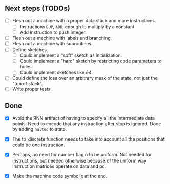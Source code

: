Next steps (TODOs)
----------

- [ ] Flesh out a machine with a proper data stack and more instructions.
  - [ ] Instructions `DUP`, `ADD`, enough to multiply by a constant.
  - [ ] Add instruction to push integer.
- [ ] Flesh out a machine with labels and branching.
- [ ] Flesh out a machine with subroutines.
- [ ] Define sketches.
  - [ ] Could implement a "soft" sketch as initialization.
  - [ ] Could implement a "hard" sketch by restricting code parameters to holes.
  - [ ] Could implement sketches like ∂4.
- [ ] Could define the loss over an arbitrary mask of the state, not just the "top of stack".
- [ ] Write proper tests.

## Done

- [x] Avoid the RNN artifact of having to specify all the intermediate data points.
      Need to encode that any instruction after stop is ignored.
      Done by adding `halted` to state.

- [x] The to_discrete function needs to take into account all the positions that could be one instruction.

- [x] Perhaps, no need for number flag n to be uniform.
      Not needed for instructions, but needed otherwise
      because of the uniform way instruction matrices operate on data and pc.

- [x] Make the machine code symbolic at the end.
